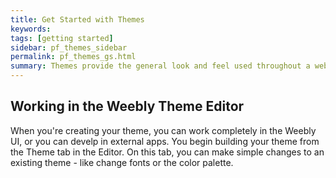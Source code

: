 ```yaml
---
title: Get Started with Themes
keywords:
tags: [getting started]
sidebar: pf_themes_sidebar
permalink: pf_themes_gs.html
summary: Themes provide the general look and feel used throughout a website. While Weebly provides a number of great themes, you may find you want to change a few things in a theme. Or maybe you want to change everything! You can do those and everything in between. And once you're done, you can use it on your site or share with your client or friends. To get started, create a web site that you can use to test your theme. Then download our Base theme as a starting point, and start building from there! Or find a theme you mostly like and then change the things you don't. These docs will provide you with all you need to bring your design to the web.
---
```

## Working in the Weebly Theme Editor
When you're creating your theme, you can work completely in the Weebly UI, or you can develp in external apps. You begin building your theme from the Theme tab in the Editor. On this tab, you can make simple changes to an existing theme - like change fonts or the color palette.
